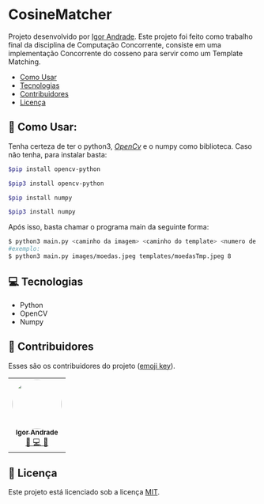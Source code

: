 # CosineMatcher

Projeto desenvolvido por [Igor Andrade](https://github.com/andradeigor). Este projeto foi feito como trabalho final da disciplina de Computação Concorrente, consiste em uma implementação Concorrente do cosseno para servir como um Template Matching.

- [Como Usar](#🤖-como-usar)
- [Tecnologias](#💻-tecnologias)
- [Contribuidores](#👥-contribuidores)
- [Licença](#📖-licença)

## 🤖 Como Usar:

Tenha certeza de ter o python3, _[OpenCv](https://opencv.org/)_ e o numpy como biblioteca. Caso não tenha, para instalar basta:

```bash
$pip install opencv-python

$pip3 install opencv-python

$pip install numpy

$pip3 install numpy
```

Após isso, basta chamar o programa main da seguinte forma:

```bash
$ python3 main.py <caminho da imagem> <caminho do template> <numero de processos>
#exemplo:
$ python3 main.py images/moedas.jpeg templates/moedasTmp.jpeg 8
```

## 💻 Tecnologias

- Python
- OpenCV
- Numpy

## 👥 Contribuidores

Esses são os contribuidores do projeto (<a href="https://allcontributors.org/docs/en/emoji-key">emoji key</a>).

<table>
  <tr>
    <td align="center"><a href="https://github.com/andradeigor"><img style="border-radius: 50%;" src="https://avatars.githubusercontent.com/u/21049910?v=4" width="100px;" alt=""/><br /><sub><b>Igor Andrade</b></sub></a><br /><a href="https://github.com/andradeigor/DiscordBotUFRJ/commits?author=andradeigor" title="Igor Andrade">🤔 💻 🚧</a></td>
  </tr>
</table>

## 📖 Licença

Este projeto está licenciado sob a licença <a href="https://choosealicense.com/licenses/mit/">MIT</a>.
